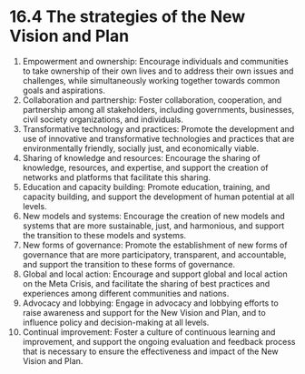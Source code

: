 # 16.4 The strategies of the New Vision and Plan

1.  Empowerment and ownership: Encourage individuals and communities to take ownership of their own lives and to address their own issues and challenges, while simultaneously working together towards common goals and aspirations.
2.  Collaboration and partnership: Foster collaboration, cooperation, and partnership among all stakeholders, including governments, businesses, civil society organizations, and individuals.
3.  Transformative technology and practices: Promote the development and use of innovative and transformative technologies and practices that are environmentally friendly, socially just, and economically viable.
4.  Sharing of knowledge and resources: Encourage the sharing of knowledge, resources, and expertise, and support the creation of networks and platforms that facilitate this sharing.
5.  Education and capacity building: Promote education, training, and capacity building, and support the development of human potential at all levels.
6.  New models and systems: Encourage the creation of new models and systems that are more sustainable, just, and harmonious, and support the transition to these models and systems.
7.  New forms of governance: Promote the establishment of new forms of governance that are more participatory, transparent, and accountable, and support the transition to these forms of governance.
8.  Global and local action: Encourage and support global and local action on the Meta Crisis, and facilitate the sharing of best practices and experiences among different communities and nations.
9.  Advocacy and lobbying: Engage in advocacy and lobbying efforts to raise awareness and support for the New Vision and Plan, and to influence policy and decision-making at all levels.
10.  Continual improvement: Foster a culture of continuous learning and improvement, and support the ongoing evaluation and feedback process that is necessary to ensure the effectiveness and impact of the New Vision and Plan.